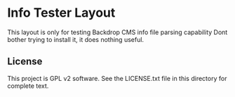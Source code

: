 Info Tester Layout
====


This layout is only for testing Backdrop CMS info file parsing capability
Dont bother trying to install it, it does nothing useful.

License
-------

This project is GPL v2 software.
See the LICENSE.txt file in this directory for complete text.
